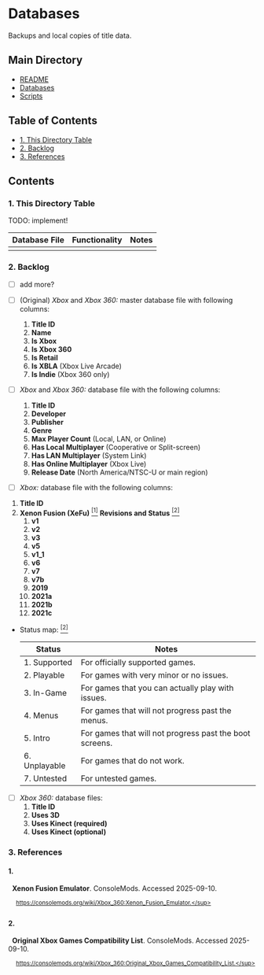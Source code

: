 # Databases
Backups and local copies of title data.

## Main Directory

- [README](../README.md)
- [Databases](.README.md)
- [Scripts](../scripts/README.md)

## Table of Contents

- [1. This Directory Table](#1-this-directory-table)
- [2. Backlog](#2-backlog)
- [3. References](#3-references)

## Contents

### 1. This Directory Table

TODO: implement!

| Database File | Functionality | Notes |
| - | - | - |
| | | |

### 2. Backlog

- [ ] add more?

- [ ] (Original) *Xbox* and *Xbox 360:* master database file with following columns:
	1. **Title ID**
	2. **Name**
	3. **Is Xbox**
	4. **Is Xbox 360**
	5. **Is Retail**
	6. **Is XBLA** (Xbox Live Arcade)
	7. **Is Indie** (Xbox 360 only)

- [ ]  *Xbox* and *Xbox 360:* database file with the following columns:
	1. **Title ID**
	2. **Developer**
	3. **Publisher**
	4. **Genre**
	5. **Max Player Count** (Local, LAN, or Online)
	6. **Has Local Multiplayer** (Cooperative or Split-screen)
	7. **Has LAN Multiplayer** (System Link)
	8. **Has Online Multiplayer** (Xbox Live)
	9. **Release Date** (North America/NTSC-U or main region)

- [ ] *Xbox:* database file with the following columns:
1. **Title ID**
2. **Xenon Fusion (XeFu)** [<sup>\[1\]</sup>](#1) **Revisions and Status** [<sup>\[2\]</sup>](#2)
	1. **v1**
	2. **v2**
	3. **v3**
	4. **v5**
	5. **v1_1**
	6. **v6**
	7. **v7**
	8. **v7b**
	9. **2019**
	10. **2021a**
	11. **2021b**
	12. **2021c**

  - Status map: [<sup>\[2\]</sup>](#2)

    | Status | Notes |
    | - | - |
    | 1. Supported  | For officially supported games. |
    | 2. Playable   | For games with very minor or no issues. |
    | 3. In-Game    | For games that you can actually play with issues. |
    | 4. Menus      | For games that will not progress past the menus. |
    | 5. Intro      | For games that will not progress past the boot screens. |
    | 6. Unplayable | For games that do not work. |
    | 7. Untested   | For untested games. |

- [ ] *Xbox 360:* database files:
	1. **Title ID**
	2. **Uses 3D**
	3. **Uses Kinect (required)**
	4. **Uses Kinect (optional)**


### 3. References

#### 1.

&nbsp;&nbsp;**Xenon Fusion Emulator**. ConsoleMods. Accessed 2025-09-10.

&nbsp;&nbsp;&nbsp;&nbsp;<sup>https://consolemods.org/wiki/Xbox_360:Xenon_Fusion_Emulator.</sup>

#### 2.

&nbsp;&nbsp;**Original Xbox Games Compatibility List**. ConsoleMods.
Accessed 2025-09-10.

&nbsp;&nbsp;&nbsp;&nbsp;<sup>https://consolemods.org/wiki/Xbox_360:Original_Xbox_Games_Compatibility_List.</sup>
